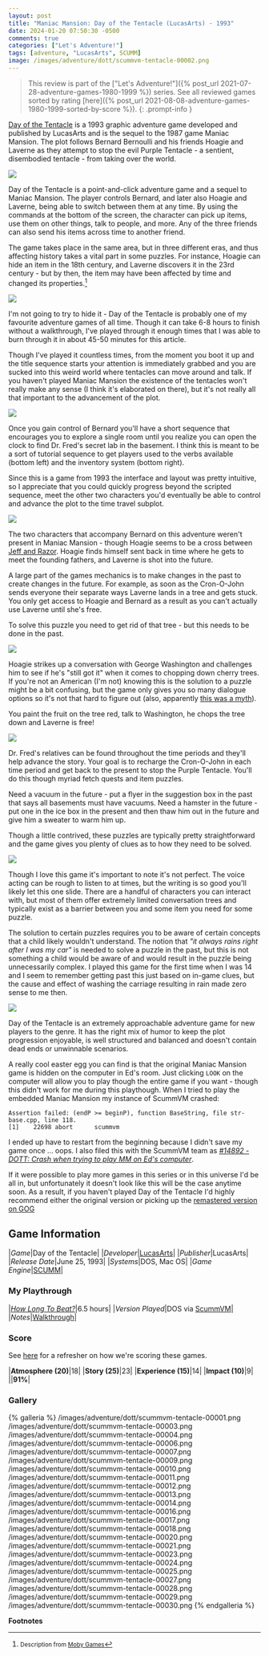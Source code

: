 ```yaml
---
layout: post
title: "Maniac Mansion: Day of the Tentacle (LucasArts) - 1993"
date: 2024-01-20 07:50:30 -0500
comments: true
categories: ["Let's Adventure!"]
tags: [adventure, "LucasArts", SCUMM]
image: /images/adventure/dott/scummvm-tentacle-00002.png
---
```

> This review is part of the ["Let's Adventure!"]({% post_url 2021-07-28-adventure-games-1980-1999 %}) series. See all reviewed games sorted by rating [here]({% post_url 2021-08-08-adventure-games-1980-1999-sorted-by-score %}).
{: .prompt-info }

[Day of the Tentacle](https://en.wikipedia.org/wiki/Maniac_Mansion:_Day_of_the_Tentacle) is a 1993 graphic adventure game developed and published by LucasArts and is the sequel to the 1987 game Maniac Mansion. The plot follows Bernard Bernoulli and his friends Hoagie and Laverne as they attempt to stop the evil Purple Tentacle - a sentient, disembodied tentacle - from taking over the world.

![](/images/adventure/dott/scummvm-tentacle-00000.png)

Day of the Tentacle is a point-and-click adventure game and a sequel to Maniac Mansion. The player controls Bernard, and later also Hoagie and Laverne, being able to switch between them at any time. By using the commands at the bottom of the screen, the character can pick up items, use them on other things, talk to people, and more. Any of the three friends can also send his items across time to another friend.

The game takes place in the same area, but in three different eras, and thus affecting history takes a vital part in some puzzles. For instance, Hoagie can hide an item in the 18th century, and Laverne discovers it in the 23rd century - but by then, the item may have been affected by time and changed its properties.[^1]

![](/images/adventure/dott/scummvm-tentacle-00005.png)

I'm not going to try to hide it - Day of the Tentacle is probably one of my favourite adventure games of all time. Though it can take 6-8 hours to finish without a walkthrough, I've played through it enough times that I was able to burn through it in about 45-50 minutes for this article.

Though I've played it countless times, from the moment you boot it up and the title sequence starts your attention is immediately grabbed and you are sucked into this weird world where tentacles can move around and talk. If you haven't played Maniac Mansion the existence of the tentacles won't really make any sense (I think it's elaborated on there), but it's not really all that important to the advancement of the plot.

![](/images/adventure/dott/scummvm-tentacle-00008.png)

Once you gain control of Bernard you'll have a short sequence that encourages you to explore a single room until you realize you can open the clock to find Dr. Fred's secret lab in the basement. I think this is meant to be a sort of tutorial sequence to get players used to the verbs available (bottom left) and the inventory system (bottom right).

Since this is a game from 1993 the interface and layout was pretty intuitive, so I appreciate that you could quickly progress beyond the scripted sequence, meet the other two characters you'd eventually be able to control and advance the plot to the time travel subplot.

![](/images/adventure/dott/scummvm-tentacle-00019.png)

The two characters that accompany Bernard on this adventure weren't present in Maniac Mansion - though Hoagie seems to be a cross between [Jeff and Razor](http://www.maniacmansionfan.50webs.com/characters.html). Hoagie finds himself sent back in time where he gets to meet the founding fathers, and Laverne is shot into the future.

A large part of the games mechanics is to make changes in the past to create changes in the future. For example, as soon as the Cron-O-John sends everyone their separate ways Laverne lands in a tree and gets stuck. You only get access to Hoagie and Bernard as a result as you can't actually use Laverne until she's free.

To solve this puzzle you need to get rid of that tree - but this needs to be done in the past.

![](/images/adventure/dott/scummvm-tentacle-00015.png)

Hoagie strikes up a conversation with George Washington and challenges him to see if he's "still got it" when it comes to chopping down cherry trees. If you're not an American (I'm not) knowing this is the solution to a puzzle might be a bit confusing, but the game only gives you so many dialogue options so it's not that hard to figure out (also, apparently [this was a myth](https://www.mountvernon.org/library/digitalhistory/digital-encyclopedia/article/cherry-tree-myth/)).

You paint the fruit on the tree red, talk to Washington, he chops the tree down and Laverne is free!

![](/images/adventure/dott/scummvm-tentacle-00026.png)

Dr. Fred's relatives can be found throughout the time periods and they'll help advance the story. Your goal is to recharge the Cron-O-John in each time period and get back to the present to stop the Purple Tentacle. You'll do this though myriad fetch quests and item puzzles.

Need a vacuum in the future - put a flyer in the suggestion box in the past that says all basements must have vacuums. Need a hamster in the future - put one in the ice box in the present and then thaw him out in the future and give him a sweater to warm him up.

Though a little contrived, these puzzles are typically pretty straightforward and the game gives you plenty of clues as to how they need to be solved.

![](/images/adventure/dott/scummvm-tentacle-00022.png)

Though I love this game it's important to note it's not perfect. The voice acting can be rough to listen to at times, but the writing is so good you'll likely let this one slide. There are a handful of characters you can interact with, but most of them offer extremely limited conversation trees and typically exist as a barrier between you and some item you need for some puzzle.

The solution to certain puzzles requires you to be aware of certain concepts that a child likely wouldn't understand. The notion that _"it always rains right after I was my car"_ is needed to solve a puzzle in the past, but this is not something a child would be aware of and would result in the puzzle being unnecessarily complex. I played this game for the first time when I was 14 and I seem to remember getting past this just based on in-game clues, but the cause and effect of washing the carriage resulting in rain made zero sense to me then.

![](/images/adventure/dott/scummvm-tentacle-00031.png)

Day of the Tentacle is an extremely approachable adventure game for new players to the genre. It has the right mix of humor to keep the plot progression enjoyable, is well structured and balanced and doesn't contain dead ends or unwinnable scenarios.

A really cool easter egg you can find is that the original Maniac Mansion game is hidden on the computer in Ed's room. Just clicking `LOOK` on the computer will allow you to play though the entire game if you want - though this didn't work for me during this playthough. When I tried to play the embedded Maniac Mansion my instance of ScummVM crashed:

```
Assertion failed: (endP >= beginP), function BaseString, file str-base.cpp, line 118.
[1]    22698 abort      scummvm
```

I ended up have to restart from the beginning because I didn't save my game once ... oops. I also filed this with the ScummVM team as [_#14892 - DOTT: Crash when trying to play MM on Ed's computer_](https://bugs.scummvm.org/ticket/14892).

If it were possible to play more games in this series or in this universe I'd be all in, but unfortunately it doesn't look like this will be the case anytime soon. As a result, if you haven't played Day of the Tentacle I'd highly recommend either the original version or picking up the [remastered version on GOG](https://www.gog.com/index.php/en/game/day_of_the_tentacle_remastered)

## Game Information

|*Game*|Day of the Tentacle|
|*Developer*|[LucasArts](https://en.wikipedia.org/wiki/LucasArts)|
|*Publisher*|LucasArts|
|*Release Date*|June 25, 1993|
|*Systems*|DOS, Mac OS|
|*Game Engine*|[SCUMM](https://wiki.scummvm.org/index.php?title=SCUMM)|

### My Playthrough

|[*How Long To Beat?*](https://howlongtobeat.com/game/2285)|6.5 hours|
|*Version Played*|DOS via [ScummVM](https://www.scummvm.org/)|
|*Notes*|[Walkthrough](https://www.ign.com/wikis/maniac-mansion-day-of-the-tentacle)|

### Score

See [here](https://www.alexbevi.com/blog/2021/07/28/adventure-games-1980-1999/#scoring) for a refresher on how we're scoring these games.

|**Atmosphere (20)**|18|
|**Story (25)**|23|
|**Experience (15)**|14|
|**Impact (10)**|9|
||**91%**|

### Gallery

{% galleria %}
/images/adventure/dott/scummvm-tentacle-00001.png
/images/adventure/dott/scummvm-tentacle-00003.png
/images/adventure/dott/scummvm-tentacle-00004.png
/images/adventure/dott/scummvm-tentacle-00006.png
/images/adventure/dott/scummvm-tentacle-00007.png
/images/adventure/dott/scummvm-tentacle-00009.png
/images/adventure/dott/scummvm-tentacle-00010.png
/images/adventure/dott/scummvm-tentacle-00011.png
/images/adventure/dott/scummvm-tentacle-00012.png
/images/adventure/dott/scummvm-tentacle-00013.png
/images/adventure/dott/scummvm-tentacle-00014.png
/images/adventure/dott/scummvm-tentacle-00016.png
/images/adventure/dott/scummvm-tentacle-00017.png
/images/adventure/dott/scummvm-tentacle-00018.png
/images/adventure/dott/scummvm-tentacle-00020.png
/images/adventure/dott/scummvm-tentacle-00021.png
/images/adventure/dott/scummvm-tentacle-00023.png
/images/adventure/dott/scummvm-tentacle-00024.png
/images/adventure/dott/scummvm-tentacle-00025.png
/images/adventure/dott/scummvm-tentacle-00027.png
/images/adventure/dott/scummvm-tentacle-00028.png
/images/adventure/dott/scummvm-tentacle-00029.png
/images/adventure/dott/scummvm-tentacle-00030.png
{% endgalleria %}

**Footnotes**

[^1]: <small>Description from [Moby Games](https://www.mobygames.com/game/719/maniac-mansion-day-of-the-tentacle/)</small>